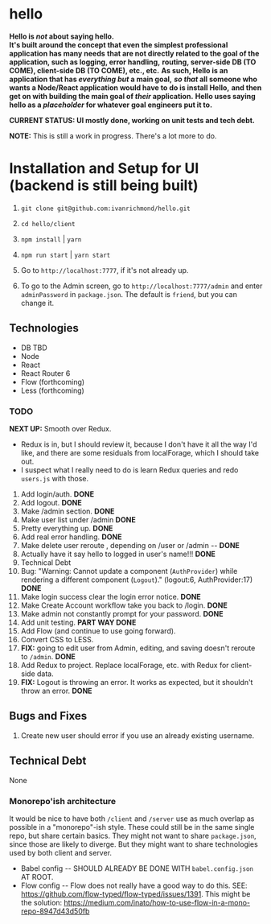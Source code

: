 # hello

**Hello is _not_ about saying hello.**  
**It's built around the concept that even the simplest professional application has many needs**
**that are not directly related to the goal of the application, such as logging, error handling,**
**routing, server-side DB (TO COME), client-side DB (TO COME), etc., etc.**
**As such, Hello is an application that has _everything but_ a main goal,**
**_so that_ all someone who wants a Node/React application would have to do is install Hello,**
**and then get on with building the main goal of _their_ application.**
**Hello uses saying hello as a _placeholder_ for whatever goal engineers put it to.**

**CURRENT STATUS: UI mostly done, working on unit tests and tech debt.**

**NOTE:** This is still a work in progress.  There's a lot more to do.

# Installation and Setup for UI (backend is still being built)

1. `git clone git@github.com:ivanrichmond/hello.git`

2. `cd hello/client`

3. `npm install` | `yarn`

4. `npm run start` | `yarn start`

5. Go to `http://localhost:7777`, if it's not already up.

6. To go to the Admin screen, go to `http://localhost:7777/admin` and enter `adminPassword` in `package.json`.  The default is `friend`, but you can change it.
## Technologies

- DB TBD
- Node
- React
- React Router 6
- Flow (forthcoming)
- Less (forthcoming)
### TODO

**NEXT UP:** Smooth over Redux.
- Redux is in, but I should review it, because I don't have it all the way 
I'd like, and there are some residuals from localForage, which I should take out.
- I suspect what I really need to do is learn Redux queries and redo `users.js`
with those.

1. Add login/auth. **DONE**
2. Add logout. **DONE**
3. Make /admin section. **DONE**
4. Make user list under /admin **DONE**
5. Pretty everything up. **DONE**
6. Add real error handling. **DONE**
7. Make delete user reroute , depending on /user or /admin  -- **DONE**
8. Actually have it say hello to logged in user's name!!! **DONE**
9. Technical Debt 
10. Bug: "Warning: Cannot update a component (`AuthProvider`) while rendering a different component (`Logout`)."  (logout:6, AuthProvider:17) **DONE**
11. Make login success clear the login error notice. **DONE**
12. Make Create Account workflow take you back to /login. **DONE**
13. Make admin not constantly prompt for your password. **DONE**
14. Add unit testing. **PART WAY DONE**
15. Add Flow (and continue to use going forward).
16. Convert CSS to LESS.
17. **FIX:** going to edit user from Admin, editing, and saving doesn't reroute to `/admin`. **DONE**
18. Add Redux to project.  Replace localForage, etc. with Redux for client-side data.
19. **FIX:** Logout is throwing an error.  It works as expected, but it shouldn't throw an error. **DONE**

## Bugs and Fixes

1. Create new user should error if you use an already existing username.
## Technical Debt

None

### Monorepo'ish architecture

It would be nice to have both `/client` and `/server` use as much overlap as possible in a 
"monorepo"-ish style.  These could still be in the same single repo, but share certain basics.  They might not want to share `package.json`, since those are likely to diverge.  But they might want to share technologies used by both client and server.

* Babel config -- SHOULD ALREADY BE DONE WITH `babel.config.json` AT ROOT.
* Flow config -- Flow does not really have a good way to do this.  SEE: https://github.com/flow-typed/flow-typed/issues/1391.  This might be the solution: https://medium.com/inato/how-to-use-flow-in-a-mono-repo-8947d43d50fb

